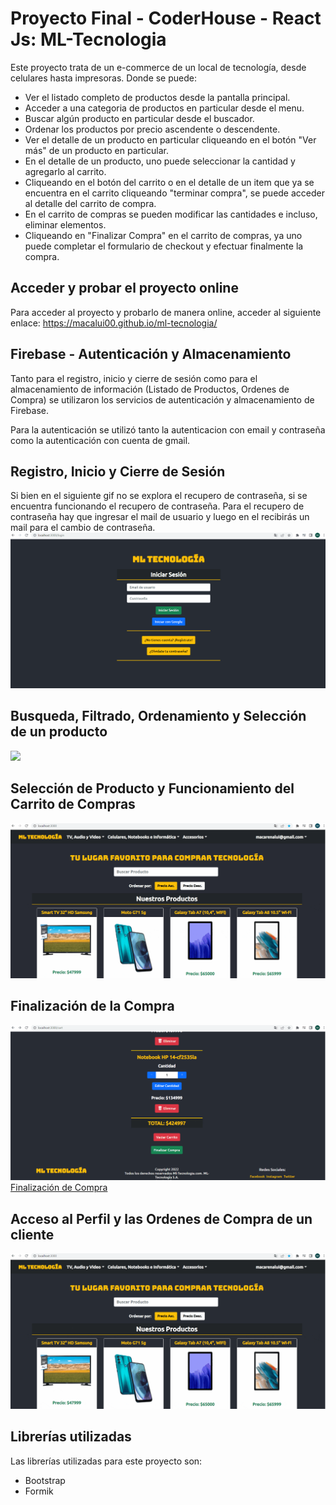 # Proyecto Final - CoderHouse - React Js: ML-Tecnologia

Este proyecto trata de un e-commerce de un local de tecnología, desde celulares hasta impresoras. Donde se puede:
- Ver el listado completo de productos desde la pantalla principal.
- Acceder a una categoria de productos en particular desde el menu.
- Buscar algún producto en particular desde el buscador.
- Ordenar los productos por precio ascendente o descendente.
- Ver el detalle de un producto en particular cliqueando en el botón "Ver más" de un producto en particular.
- En el detalle de un producto, uno puede seleccionar la cantidad y agregarlo al carrito.
- Cliqueando en el botón del carrito o en el detalle de un item que ya se encuentra en el carrito cliqueando "terminar compra", se puede acceder al detalle del carrito de compra.
- En el carrito de compras se pueden modificar las cantidades e incluso, eliminar elementos.
- Cliqueando en "Finalizar Compra" en el carrito de compras, ya uno puede completar el formulario de checkout y efectuar finalmente la compra.

## Acceder y probar el proyecto online
Para acceder al proyecto y probarlo de manera online, acceder al siguiente enlace:
https://macalui00.github.io/ml-tecnologia/

## Firebase - Autenticación y Almacenamiento
Tanto para el registro, inicio y cierre de sesión como para el almacenamiento de información (Listado de Productos, Ordenes de Compra) se utilizaron los servicios de autenticación y almacenamiento de Firebase.

Para la autenticación se utilizó tanto la autenticacion con email y contraseña como la autenticación con cuenta de gmail.

## Registro, Inicio y Cierre de Sesión
Si bien en el siguiente gif no se explora el recupero de contraseña, si se encuentra funcionando el recupero de contraseña.
Para el recupero de contraseña hay que ingresar el mail de usuario y luego en el recibirás un mail para el cambio de contraseña.
![](public/LOGIN-SIGNUP-LOGOUT.gif)

## Busqueda, Filtrado, Ordenamiento y Selección de un producto
![](public/BUSQUEDA-FILTRADO-ORDENAMIENTO-DETALLEITEM.gif)

## Selección de Producto y Funcionamiento del Carrito de Compras
![](public/DETALLEITEM-MANEJO_CARRITO-FINALIZAR_COMPRA.gif)

## Finalización de la Compra
![](public/FINALIZACION_COMPRA.gif)
[Finalización de Compra](https://drive.google.com/file/d/1iB4kBy-t4LeyPwTpiwCTjFvZ2DFdJHLf/view?usp=sharing)

## Acceso al Perfil y las Ordenes de Compra de un cliente
![](public/PERFIL-ORDENESDECOMPRA-LOGOUT.gif)

## Librerías utilizadas

Las librerías utilizadas para este proyecto son: 
- Bootstrap
- Formik
